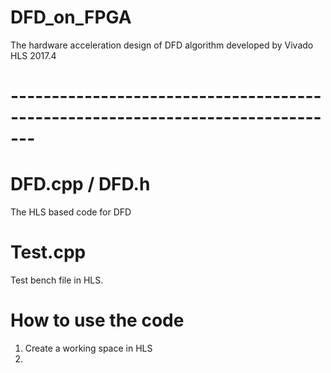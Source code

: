 # DFD_on_FPGA
The hardware acceleration design of DFD algorithm developed by Vivado HLS 2017.4
# -------------------------------------------------------------------------------

# DFD.cpp / DFD.h
The HLS based code for DFD

# Test.cpp
Test bench file in HLS.

# How to use the code
1. Create a working space in HLS
2. 
